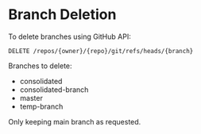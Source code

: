# Branch Deletion

To delete branches using GitHub API:

```
DELETE /repos/{owner}/{repo}/git/refs/heads/{branch}
```

Branches to delete:
- consolidated
- consolidated-branch
- master
- temp-branch

Only keeping main branch as requested.